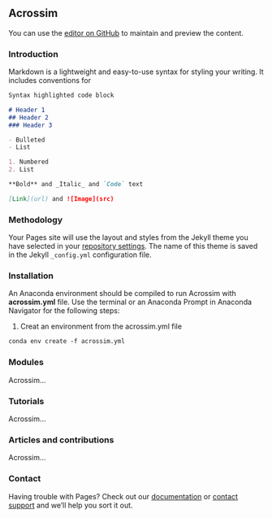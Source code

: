 ## Acrossim

You can use the [editor on GitHub](https://github.com/sersolmaz/Acrossim/edit/main/docs/index.md) to maintain and preview the content.

### Introduction

Markdown is a lightweight and easy-to-use syntax for styling your writing. It includes conventions for

```markdown
Syntax highlighted code block

# Header 1
## Header 2
### Header 3

- Bulleted
- List

1. Numbered
2. List

**Bold** and _Italic_ and `Code` text

[Link](url) and ![Image](src)
```


### Methodology

Your Pages site will use the layout and styles from the Jekyll theme you have selected in your [repository settings](https://github.com/sersolmaz/Acrossim/settings/pages). The name of this theme is saved in the Jekyll `_config.yml` configuration file.

### Installation

An Anaconda environment should be compiled to run Acrossim with **acrossim.yml** file. Use the terminal or an Anaconda Prompt in Anaconda Navigator for the following steps:

1. Creat an environment from the acrossim.yml file 
```markdown
conda env create -f acrossim.yml
```



### Modules
Acrossim...

### Tutorials
Acrossim...

### Articles and contributions
Acrossim...

### Contact

Having trouble with Pages? Check out our [documentation](https://docs.github.com/categories/github-pages-basics/) or [contact support](https://support.github.com/contact) and we’ll help you sort it out.
